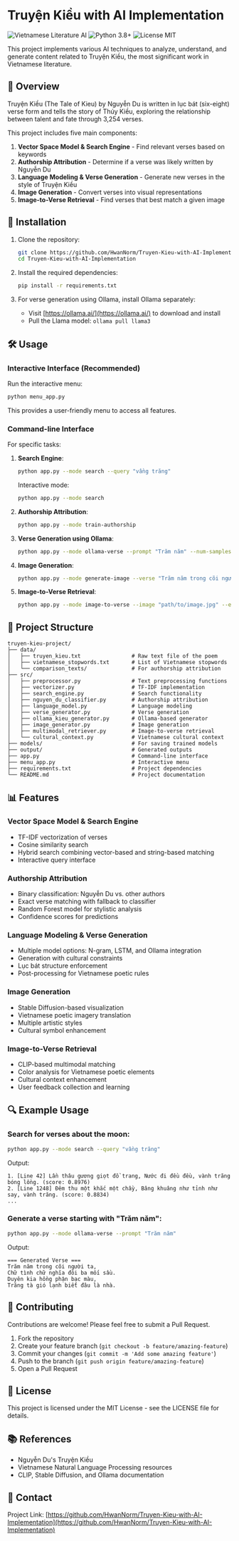 # Truyện Kiều with AI Implementation

![Vietnamese Literature AI](https://img.shields.io/badge/vietnamese-literature-green)
![Python 3.8+](https://img.shields.io/badge/python-3.8+-blue.svg)
![License MIT](https://img.shields.io/badge/license-MIT-yellow.svg)

This project implements various AI techniques to analyze, understand, and generate content related to Truyện Kiều, the most significant work in Vietnamese literature.

## 📝 Overview

Truyện Kiều (The Tale of Kieu) by Nguyễn Du is written in lục bát (six-eight) verse form and tells the story of Thúy Kiều, exploring the relationship between talent and fate through 3,254 verses.

This project includes five main components:

1. **Vector Space Model & Search Engine** - Find relevant verses based on keywords
2. **Authorship Attribution** - Determine if a verse was likely written by Nguyễn Du
3. **Language Modeling & Verse Generation** - Generate new verses in the style of Truyện Kiều
4. **Image Generation** - Convert verses into visual representations
5. **Image-to-Verse Retrieval** - Find verses that best match a given image

## 🚀 Installation

1. Clone the repository:
   ```bash
   git clone https://github.com/HwanNorm/Truyen-Kieu-with-AI-Implementation.git
   cd Truyen-Kieu-with-AI-Implementation
   ```

2. Install the required dependencies:
   ```bash
   pip install -r requirements.txt
   ```

3. For verse generation using Ollama, install Ollama separately:
   - Visit [https://ollama.ai/](https://ollama.ai/) to download and install
   - Pull the Llama model: `ollama pull llama3`

## 🛠️ Usage

### Interactive Interface (Recommended)

Run the interactive menu:
```bash
python menu_app.py
```

This provides a user-friendly menu to access all features.

### Command-line Interface

For specific tasks:

1. **Search Engine**:
   ```bash
   python app.py --mode search --query "vầng trăng"
   ```
   
   Interactive mode:
   ```bash
   python app.py --mode search
   ```

2. **Authorship Attribution**:
   ```bash
   python app.py --mode train-authorship
   ```

3. **Verse Generation using Ollama**:
   ```bash
   python app.py --mode ollama-verse --prompt "Trăm năm" --num-samples 3
   ```

4. **Image Generation**:
   ```bash
   python app.py --mode generate-image --verse "Trăm năm trong cõi người ta" --style traditional
   ```

5. **Image-to-Verse Retrieval**:
   ```bash
   python app.py --mode image-to-verse --image "path/to/image.jpg" --enhanced
   ```

## 📂 Project Structure

```
truyen-kieu-project/
├── data/
│   ├── truyen_kieu.txt                # Raw text file of the poem
│   ├── vietnamese_stopwords.txt       # List of Vietnamese stopwords
│   └── comparison_texts/              # For authorship attribution
├── src/
│   ├── preprocessor.py                # Text preprocessing functions
│   ├── vectorizer.py                  # TF-IDF implementation
│   ├── search_engine.py               # Search functionality
│   ├── nguyen_du_classifier.py        # Authorship attribution
│   ├── language_model.py              # Language modeling
│   ├── verse_generator.py             # Verse generation
│   ├── ollama_kieu_generator.py       # Ollama-based generator
│   ├── image_generator.py             # Image generation
│   ├── multimodal_retriever.py        # Image-to-verse retrieval
│   └── cultural_context.py            # Vietnamese cultural context
├── models/                            # For saving trained models
├── output/                            # Generated outputs
├── app.py                             # Command-line interface
├── menu_app.py                        # Interactive menu
├── requirements.txt                   # Project dependencies
└── README.md                          # Project documentation
```

## 📊 Features

### Vector Space Model & Search Engine

- TF-IDF vectorization of verses
- Cosine similarity search
- Hybrid search combining vector-based and string-based matching
- Interactive query interface

### Authorship Attribution

- Binary classification: Nguyễn Du vs. other authors
- Exact verse matching with fallback to classifier
- Random Forest model for stylistic analysis
- Confidence scores for predictions

### Language Modeling & Verse Generation

- Multiple model options: N-gram, LSTM, and Ollama integration
- Generation with cultural constraints
- Lục bát structure enforcement
- Post-processing for Vietnamese poetic rules

### Image Generation

- Stable Diffusion-based visualization
- Vietnamese poetic imagery translation
- Multiple artistic styles
- Cultural symbol enhancement

### Image-to-Verse Retrieval

- CLIP-based multimodal matching
- Color analysis for Vietnamese poetic elements
- Cultural context enhancement
- User feedback collection and learning

## 🔍 Example Usage

### Search for verses about the moon:

```bash
python app.py --mode search --query "vầng trăng"
```

Output:
```
1. [Line 42] Lần thâu gương giọt đồ trang, Nước đi đều đều, vành trăng bóng lồng. (score: 0.8976)
2. [Line 1248] Đêm thu một khắc một chầy, Bâng khuâng như tỉnh như say, vành trăng. (score: 0.8834)
...
```

### Generate a verse starting with "Trăm năm":

```bash
python app.py --mode ollama-verse --prompt "Trăm năm"
```

Output:
```
=== Generated Verse ===
Trăm năm trong cõi người ta,
Chữ tình chữ nghĩa đôi ba mối sầu.
Duyên kia hồng phận bạc màu,
Trăng tà gió lạnh biết đâu là nhà.
```

## 🤝 Contributing

Contributions are welcome! Please feel free to submit a Pull Request.

1. Fork the repository
2. Create your feature branch (`git checkout -b feature/amazing-feature`)
3. Commit your changes (`git commit -m 'Add some amazing feature'`)
4. Push to the branch (`git push origin feature/amazing-feature`)
5. Open a Pull Request

## 📄 License

This project is licensed under the MIT License - see the LICENSE file for details.

## 📚 References

- Nguyễn Du's Truyện Kiều
- Vietnamese Natural Language Processing resources
- CLIP, Stable Diffusion, and Ollama documentation

## 📧 Contact

Project Link: [https://github.com/HwanNorm/Truyen-Kieu-with-AI-Implementation](https://github.com/HwanNorm/Truyen-Kieu-with-AI-Implementation)
